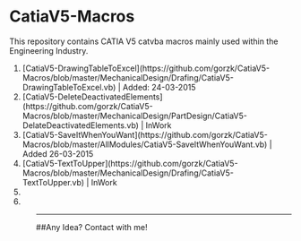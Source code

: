 # CatiaV5-Macros
This repository contains CATIA V5 catvba macros mainly used within the Engineering Industry.
<ol>
<li>[CatiaV5-DrawingTableToExcel](https://github.com/gorzk/CatiaV5-Macros/blob/master/MechanicalDesign/Drafing/CatiaV5-DrawingTableToExcel.vb) | Added: 24-03-2015
<li>[CatiaV5-DeleteDeactivatedElements](https://github.com/gorzk/CatiaV5-Macros/blob/master/MechanicalDesign/PartDesign/CatiaV5-DelateDeactivatedElements.vb) | InWork
<li>[CatiaV5-SaveItWhenYouWant](https://github.com/gorzk/CatiaV5-Macros/blob/master/AllModules/CatiaV5-SaveItWhenYouWant.vb) | Added 26-03-2015
<li>[CatiaV5-TextToUpper](https://github.com/gorzk/CatiaV5-Macros/blob/master/MechanicalDesign/Drafing/CatiaV5-TextToUpper.vb) | InWork
<li>
<li>
<ol>

---
##Any Idea? Contact with me!

